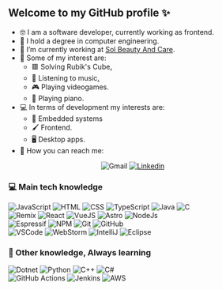 ## Welcome to my GitHub profile ✨

- 🤓 I am a software developer, currently working as frontend.
- 📜 I hold a degree in computer engineering.
- 👄 I’m currently working at [Sol Beauty And Care][sbc_url].
- 🎨 Some of my interest are:
  - 🟥 Solving Rubik's Cube[.](https://www.worldcubeassociation.org/persons/2016GALE06)
  - 🎵 Listening to music[.](https://www.last.fm/user/PauLokis)
  - 🎮 Playing videogames.
  - 🎹 Playing piano.
- 💻 In terms of development my interests are:
  - 🤖 Embedded systems
  - 🖌️ Frontend.
  - 🖥️ Desktop apps.
- 📩 How you can reach me:

<div align="center">

![Gmail][gmail_badge]
[![Linkedin][linkedin_badge]][linkedin_url]

</div>

### 💻 Main tech knowledge

![JavaScript][js_badge]
![HTML][html_badge]
![CSS][css_badge]
![TypeScript][ts_badge]
![Java][java_badge]
![C][c_badge] \
![Remix][remix_badge]
![React][react_badge] 
![VueJS][vue_badge]
![Astro][astro_badge]
![NodeJs][nodejs_badge] \
![Espressif][espressif_badge]
![NPM][npm_badge]
![Git][git_badge]
![GitHub][github_badge] \
![VSCode][vscode_badge] 
![WebStorm][webstorm_badge]
![IntelliJ][intellij_badge]
![Eclipse][eclipse_badge]

### 📖 Other knowledge, Always learning

![Dotnet][dotnet_badge]
![Python][python_badge]
![C++][c++_badge]
![C#][c#_badge] \
![GitHub Actions][github-actions_badge]
![Jenkins][jenkins_badge]
![AWS][aws_badge]

[sbc_url]: https://solbeautyandcare.com/
[linkedin_url]: https://www.linkedin.com/in/paul2g/

[js_badge]: https://img.shields.io/badge/JavaScript-%23323330.svg?logo=javascript&logoColor=%23F7DF1E
[ts_badge]: https://img.shields.io/badge/TypeScript-%23007ACC.svg?&style=flat&logo=typescript&logoColor=white
[html_badge]: https://img.shields.io/badge/HTML5-E34F26.svg?&style=flat&logo=html5&logoColor=white
[css_badge]: https://img.shields.io/badge/CSS3-%231572B6.svg?&style=flat&logo=css3&logoColor=white
[react_badge]: https://img.shields.io/badge/React-%2320232a.svg?logo=react&logoColor=%2361DAFB
[vue_badge]: https://img.shields.io/badge/VueJS-%2335495e.svg?logo=vuedotjs&logoColor=%234FC08D
[astro_badge]: https://img.shields.io/badge/Astro-%232C2052.svg?logo=astro&logoColor=white
[remix_badge]: https://img.shields.io/badge/Remix-%23000.svg?logo=remix&logoColor=white
[dotnet_badge]: https://img.shields.io/badge/.NET-5C2D91?logo=.net&logoColor=white
[nodejs_badge]: https://img.shields.io/badge/NodeJS-339933.svg?&style=flat&logo=node.js&logoColor=white
[java_badge]: https://img.shields.io/badge/Java-%23ED8B00.svg?logo=openjdk&logoColor=white
[c_badge]: https://img.shields.io/badge/C-%2300599C.svg?logo=c&logoColor=white
[c++_badge]: https://img.shields.io/badge/C++-%2300599C.svg?logo=c%2B%2B&logoColor=white
[c#_badge]: https://img.shields.io/badge/C%23-%23239120.svg?logo=csharp&logoColor=white
[python_badge]: https://img.shields.io/badge/Python-3776AB.svg?&style=flat&logo=python&logoColor=white
[npm_badge]: https://img.shields.io/badge/NPM-%23CB3837.svg?logo=npm&logoColor=white
[espressif_badge]: https://img.shields.io/badge/Espressif-E7352C.svg?logo=espressif&logoColor=white
[git_badge]: https://img.shields.io/badge/Git-%23F05033.svg?&style=flat&logo=git&logoColor=white
[github_badge]: https://img.shields.io/badge/GitHub-%23121011.svg?&style=flat&logo=github&logoColor=white
[github-actions_badge]: https://img.shields.io/badge/GitHUb%20Actions-2088FF.svg?&style=flat&logo=github-actions&logoColor=white
[jenkins_badge]: https://img.shields.io/badge/Jenkins-%232C5263.svg?logo=jenkins&logoColor=white
[aws_badge]: https://img.shields.io/badge/AWS-%23FF9900.svg?logo=amazon-aws&logoColor=white
[vscode_badge]: https://img.shields.io/badge/VSCode-007ACC.svg?&style=flat&logo=visual-studio-code
[webstorm_badge]: https://img.shields.io/badge/WebStorm-143?logo=webstorm&logoColor=white&color=black
[intellij_badge]: https://img.shields.io/badge/IntelliJ-000000.svg?&style=flat&logo=intellij-idea
[eclipse_badge]: https://img.shields.io/badge/Eclipse-2C2255.svg?&style=flat&logo=eclipse

[linkedin_badge]: https://img.shields.io/badge/Linkedin-%230077B5.svg?style=for-the-badge&logo=linkedin&logoColor=white
[gmail_badge]: https://img.shields.io/badge/Gmail-D14836?style=for-the-badge&logo=gmail&logoColor=white
